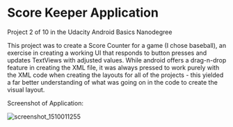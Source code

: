# Score Keeper Application
Project 2 of 10 in the Udacity Android Basics Nanodegree

This project was to create a Score Counter for a game (I chose baseball), an exercise in creating a working UI that responds to button presses and updates TextViews with adjusted values. While android offers a drag-n-drop feature in creating the XML file, it was always pressed to work purely with the XML code when creating the layouts for all of the projects - this yielded a far better understanding of what was going on in the code to create the visual layout. 

Screenshot of Application: 

![screenshot_1510011255](https://user-images.githubusercontent.com/14775517/32755661-5a6e031a-c8a4-11e7-9b9f-4d9a325e7626.png)
